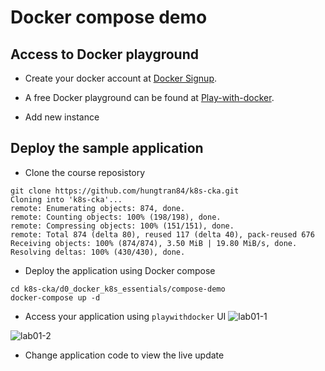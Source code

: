# Docker compose demo

## Access to Docker playground

- Create your docker account at [Docker Signup](https://hub.docker.com/signup).

- A free Docker playground can be found at [Play-with-docker](https://labs.play-with-docker.com).

- Add new instance

## Deploy the sample application

- Clone the course reposistory

```
git clone https://github.com/hungtran84/k8s-cka.git
Cloning into 'k8s-cka'...
remote: Enumerating objects: 874, done.
remote: Counting objects: 100% (198/198), done.
remote: Compressing objects: 100% (151/151), done.
remote: Total 874 (delta 80), reused 117 (delta 40), pack-reused 676
Receiving objects: 100% (874/874), 3.50 MiB | 19.80 MiB/s, done.
Resolving deltas: 100% (430/430), done.
```

- Deploy the application using Docker compose

```
cd k8s-cka/d0_docker_k8s_essentials/compose-demo
docker-compose up -d
```

- Access your application using `playwithdocker` UI
![lab01-1](https://github.com/hungtran84/k8s-cka/assets/30172743/e3e0c62b-bc4a-4ceb-afd0-60c973aae952)

![lab01-2](https://github.com/hungtran84/k8s-cka/assets/30172743/57b2427c-865d-436e-ada4-b41fc7e3897a)

- Change application code to view the live update

```

```

